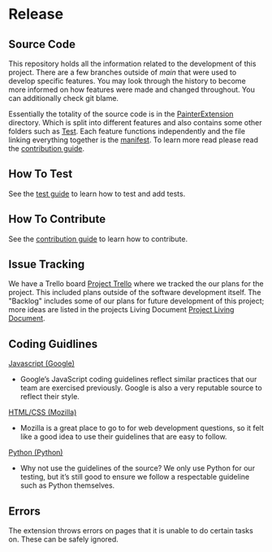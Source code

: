 # Release

## Source Code
This repository holds all the information related to the development of this project. There are a few branches outside of *main* that were used to develop specific features. You may look through the history to become more informed on how features were made and changed throughout. You can additionally check git blame.

Essentially the totality of the source code is in the [PainterExtension](../PainterExtension) directory. Which is split into different features and also contains some other folders such as [Test](../PainterExtension/Test). Each feature functions independently and the file linking everything together is the [manifest](../PainterExtension/manifest.json). To learn more read please read the [contribution guide](Contribution.md).

## How To Test
See the [test guide](Test.md) to learn how to test and add tests.

## How To Contribute
See the [contribution guide](Contribution.md) to learn how to contribute.

## Issue Tracking
We have a Trello board [Project Trello](https://trello.com/b/JSf9TgUc/cs-362-pt-team-17-project-painter) where we tracked the our plans for the project. This included plans outside of the software development itself. The "Backlog" includes some of our plans for future development of this project; more ideas are listed in the projects Living Document [Project Living Document](https://docs.google.com/document/d/1Sg_moN46KJ2fcR-Hak0WlZDEZvt-L2gO4nh3mJlo9x4).

## Coding Guidlines
[Javascript (Google)](https://google.github.io/styleguide/jsguide.html)
- Google’s JavaScript coding guidelines reflect similar practices that our team are exercised previously. Google is also a very reputable source to reflect their style.

[HTML/CSS (Mozilla)](https://developer.mozilla.org/en-US/docs/MDN/Writing_guidelines/Writing_style_guide/Code_style_guide/CSS)
- Mozilla is a great place to go to for web development questions, so it felt like a good idea to use their guidelines that are easy to follow.

[Python (Python)](https://peps.python.org/pep-0008/)
- Why not use the guidelines of the source? We only use Python for our testing, but it’s still good to ensure we follow a respectable guideline such as Python themselves.

## Errors
The extension throws errors on pages that it is unable to do certain tasks on. These can be safely ignored.